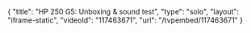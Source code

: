 {
    "title": "HP 250 G5: Unboxing & sound test",
    "type": "solo",
    "layout": "iframe-static",
    "videoId": "117463671",
    "url": "\/tvpembed\/117463671"
}